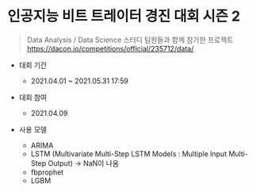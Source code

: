 # 인공지능 비트 트레이터 경진 대회 시즌 2

> Data Analysis / Data Science 스터디 팀원들과 함께 참가한 프로젝트
> https://dacon.io/competitions/official/235712/data/

- 대회 기간
  - 2021.04.01 ~ 2021.05.31 17:59
- 대회 참여
  - 2021.04.09



- 사용 모델
  - ARIMA
  - LSTM (Multivariate Multi-Step LSTM Models : Multiple Input Multi-Step Output) -> NaN이 나옴
  - fbprophet
  - LGBM
